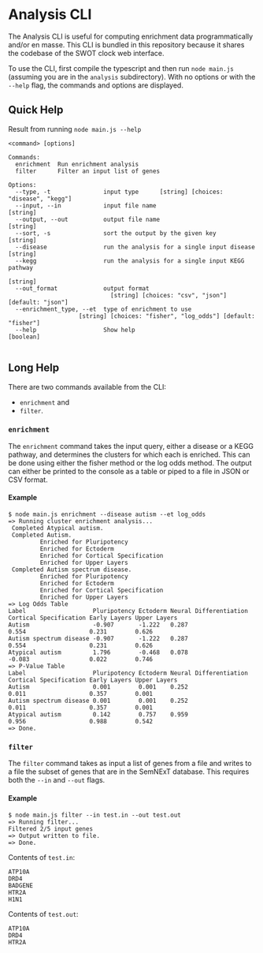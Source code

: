 # Analysis CLI

The Analysis CLI is useful for computing enrichment data programmatically and/or en masse. This CLI
is bundled in this repository because it shares the codebase of the SWOT clock web interface.

To use the CLI, first compile the typescript and then run `node main.js` (assuming you are in the
`analysis` subdirectory). With no options or with the `--help` flag, the commands and options are
displayed.

## Quick Help
Result from running `node main.js --help`
```
<command> [options]                                                             
                                                                                
Commands:                                                                       
  enrichment  Run enrichment analysis                                           
  filter      Filter an input list of genes                                     
                                                                                
Options:                                                                        
  --type, -t               input type      [string] [choices: "disease", "kegg"]
  --input, --in            input file name                              [string]
  --output, --out          output file name                             [string]
  --sort, -s               sort the output by the given key             [string]
  --disease                run the analysis for a single input disease  [string]
  --kegg                   run the analysis for a single input KEGG pathway     
                                                                        [string]
  --out_format             output format                                        
                             [string] [choices: "csv", "json"] [default: "json"]
  --enrichment_type, --et  type of enrichment to use                            
                    [string] [choices: "fisher", "log_odds"] [default: "fisher"]
  --help                   Show help                                   [boolean]
                                                                                
```

## Long Help

There are two commands available from the CLI:
* `enrichment` and
* `filter`.

### `enrichment`
The `enrichment` command takes the input query, either a disease or a KEGG pathway, and determines
the clusters for which each is enriched. This can be done using either the fisher method or the
log odds method. The output can either be printed to the console as a table or piped to a file in
JSON or CSV format.

#### Example
```
$ node main.js enrichment --disease autism --et log_odds
=> Running cluster enrichment analysis...
 Completed Atypical autism.
 Completed Autism.
         Enriched for Pluripotency
         Enriched for Ectoderm
         Enriched for Cortical Specification
         Enriched for Upper Layers
 Completed Autism spectrum disease.
         Enriched for Pluripotency
         Enriched for Ectoderm
         Enriched for Cortical Specification
         Enriched for Upper Layers
=> Log Odds Table
Label                   Pluripotency Ectoderm Neural Differentiation Cortical Specification Early Layers Upper Layers
Autism                  -0.907       -1.222   0.287                  0.554                  0.231        0.626
Autism spectrum disease -0.907       -1.222   0.287                  0.554                  0.231        0.626
Atypical autism         1.796        -0.468   0.078                  -0.083                 0.022        0.746
=> P-Value Table
Label                   Pluripotency Ectoderm Neural Differentiation Cortical Specification Early Layers Upper Layers
Autism                  0.001        0.001    0.252                  0.011                  0.357        0.001
Autism spectrum disease 0.001        0.001    0.252                  0.011                  0.357        0.001
Atypical autism         0.142        0.757    0.959                  0.956                  0.988        0.542
=> Done.
```

### `filter`
The `filter` command takes as input a list of genes from a file and writes to a file the subset of
genes that are in the SemNExT database. This requires both the `--in` and `--out` flags.

#### Example
```
$ node main.js filter --in test.in --out test.out
=> Running filter...
Filtered 2/5 input genes
=> Output written to file.
=> Done.
```
Contents of `test.in`:
```
ATP10A
DRD4
BADGENE
HTR2A
H1N1
```
Contents of `test.out`:
```
ATP10A
DRD4
HTR2A
```
